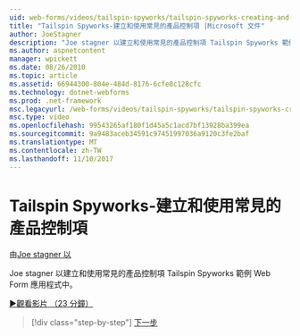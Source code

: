 ```yaml
---
uid: web-forms/videos/tailspin-spyworks/tailspin-spyworks-creating-and-using-the-popular-products-control
title: "Tailspin Spyworks-建立和使用常見的產品控制項 |Microsoft 文件"
author: JoeStagner
description: "Joe stagner 以建立和使用常見的產品控制項 Tailspin Spyworks 範例 Web Form 應用程式中。"
ms.author: aspnetcontent
manager: wpickett
ms.date: 08/26/2010
ms.topic: article
ms.assetid: 66944300-804e-484d-8176-6cfe8c128cfc
ms.technology: dotnet-webforms
ms.prod: .net-framework
msc.legacyurl: /web-forms/videos/tailspin-spyworks/tailspin-spyworks-creating-and-using-the-popular-products-control
msc.type: video
ms.openlocfilehash: 99543265af180f1d45a5c1acd7bf13928ba399ea
ms.sourcegitcommit: 9a9483aceb34591c97451997036a9120c3fe2baf
ms.translationtype: MT
ms.contentlocale: zh-TW
ms.lasthandoff: 11/10/2017
---
```

<a name="tailspin-spyworks---creating-and-using-the-popular-products-control"></a>Tailspin Spyworks-建立和使用常見的產品控制項
====================
由[Joe stagner 以](https://github.com/JoeStagner)

Joe stagner 以建立和使用常見的產品控制項 Tailspin Spyworks 範例 Web Form 應用程式中。

[&#9654;觀看影片 （23 分鐘）](https://channel9.msdn.com/Blogs/ASP-NET-Site-Videos/tailspin-spyworks-creating-and-using-the-popular-products-control)

>[!div class="step-by-step"]
[下一步](tailspin-spyworks-implementing-and-using-the-also-purchased-control.md)
